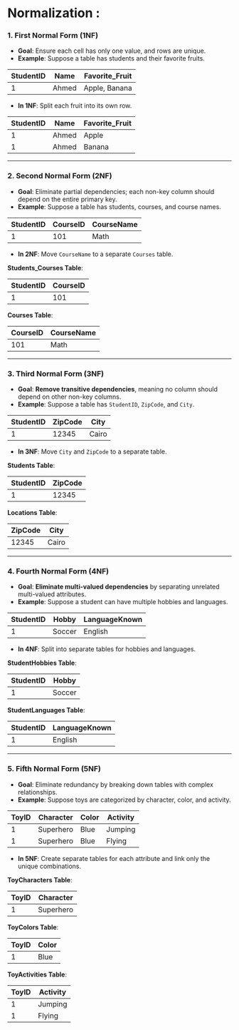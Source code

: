
# Normalization : 
### 1. **First Normal Form (1NF)**
   - **Goal**: Ensure each cell has only one value, and rows are unique.
   - **Example**: Suppose a table has students and their favorite fruits.

   | StudentID | Name  | Favorite_Fruit          |
   |-----------|-------|-------------------------|
   | 1         | Ahmed | Apple, Banana           |  _(Not 1NF)_

   - **In 1NF**: Split each fruit into its own row.

   | StudentID | Name  | Favorite_Fruit |
   |-----------|-------|----------------|
   | 1         | Ahmed | Apple          |
   | 1         | Ahmed | Banana         |

---

### 2. **Second Normal Form (2NF)**
   - **Goal**: Eliminate partial dependencies; each non-key column should depend on the entire primary key.
   - **Example**: Suppose a table has students, courses, and course names.

   | StudentID | CourseID | CourseName |
   |-----------|----------|------------|
   | 1         | 101      | Math       |  _(Not 2NF because `CourseName` depends only on `CourseID`, not both)_

   - **In 2NF**: Move `CourseName` to a separate `Courses` table.

   **Students_Courses Table**:

   | StudentID | CourseID |
   |-----------|----------|
   | 1         | 101      |

   **Courses Table**:

   | CourseID | CourseName |
   |----------|------------|
   | 101      | Math       |

---

### 3. **Third Normal Form (3NF)**
   - **Goal**:  **Remove transitive dependencies**, meaning no column should depend on other non-key columns.
   - **Example**: Suppose a table has `StudentID`, `ZipCode`, and `City`.

   | StudentID | ZipCode | City       |
   |-----------|---------|------------|
   | 1         | 12345   | Cairo      | _(Not 3NF because `City` depends on `ZipCode` instead of `StudentID` alone)_

   - **In 3NF**: Move `City` and `ZipCode` to a separate table.

   **Students Table**:

   | StudentID | ZipCode |
   |-----------|---------|
   | 1         | 12345   |

   **Locations Table**:

   | ZipCode | City       |
   |---------|------------|
   | 12345   | Cairo      |

---

### 4. **Fourth Normal Form (4NF)**
   - **Goal**: **Eliminate multi-valued dependencies** by separating unrelated multi-valued attributes.
   - **Example**: Suppose a student can have multiple hobbies and languages.

   | StudentID | Hobby   | LanguageKnown |
   |-----------|---------|---------------|
   | 1         | Soccer  | English       |  _(Not 4NF because `Hobby` and `LanguageKnown` are independent but repeated)_

   - **In 4NF**: Split into separate tables for hobbies and languages.

   **StudentHobbies Table**:

   | StudentID | Hobby   |
   |-----------|---------|
   | 1         | Soccer  |

   **StudentLanguages Table**:

   | StudentID | LanguageKnown |
   |-----------|---------------|
   | 1         | English       |

---

### 5. **Fifth Normal Form (5NF)**
   - **Goal**: Eliminate redundancy by breaking down tables with complex relationships.
   - **Example**: Suppose toys are categorized by character, color, and activity.

   | ToyID | Character  | Color | Activity |
   |-------|------------|-------|----------|
   | 1     | Superhero  | Blue  | Jumping  |
   | 1     | Superhero  | Blue  | Flying   | _(Not 5NF because character, color, and activity have redundancies in different combinations)_

   - **In 5NF**: Create separate tables for each attribute and link only the unique combinations.

   **ToyCharacters Table**:

   | ToyID | Character  |
   |-------|------------|
   | 1     | Superhero  |

   **ToyColors Table**:

   | ToyID | Color |
   |-------|-------|
   | 1     | Blue  |

   **ToyActivities Table**:

   | ToyID | Activity |
   |-------|----------|
   | 1     | Jumping  |
   | 1     | Flying   |
